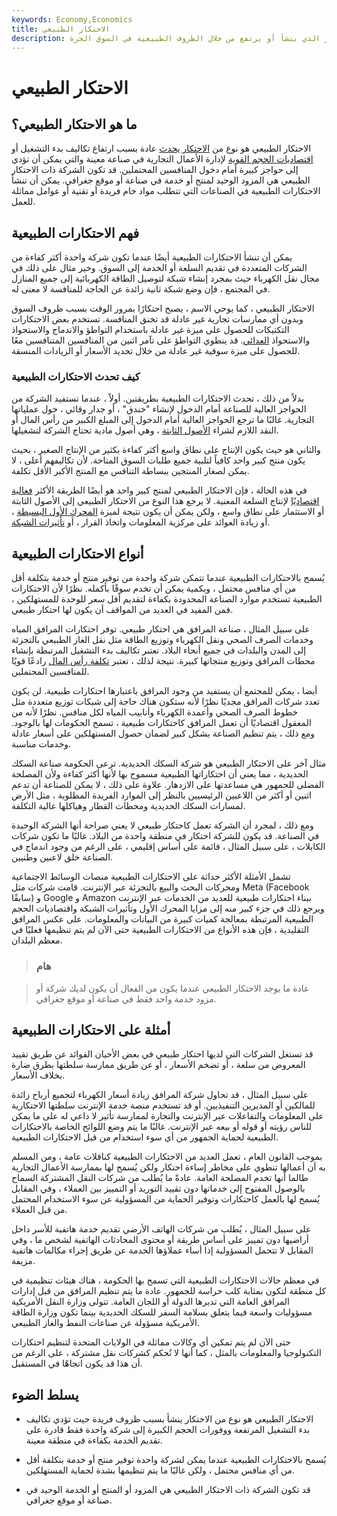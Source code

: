 ```yaml
---
keywords: Economy,Economics
title: الاحتكار الطبيعي
description: الاحتكار الطبيعي هو الاحتكار الذي ينشأ أو يرتفع من خلال الظروف الطبيعية في السوق الحرة.
---
```


# الاحتكار الطبيعي
## ما هو الاحتكار الطبيعي؟

الاحتكار الطبيعي هو نوع من [الاحتكار يحدث](/monopoly) عادة بسبب ارتفاع تكاليف بدء التشغيل أو [اقتصاديات الحجم القوية](/economiesofscale) لإدارة الأعمال التجارية في صناعة معينة والتي يمكن أن تؤدي إلى حواجز كبيرة أمام دخول المنافسين المحتملين. قد تكون الشركة ذات الاحتكار الطبيعي هي المزود الوحيد لمنتج أو خدمة في صناعة أو موقع جغرافي. يمكن أن تنشأ الاحتكارات الطبيعية في الصناعات التي تتطلب مواد خام فريدة أو تقنية أو عوامل مماثلة للعمل.

## فهم الاحتكارات الطبيعية

يمكن أن تنشأ الاحتكارات الطبيعية أيضًا عندما تكون شركة واحدة أكثر كفاءة من الشركات المتعددة في تقديم السلعة أو الخدمة إلى السوق. وخير مثال على ذلك في مجال نقل الكهرباء حيث بمجرد إنشاء شبكة لتوصيل الطاقة الكهربائية إلى جميع المنازل في المجتمع ، فإن وضع شبكة ثانية زائدة عن الحاجة للمنافسة لا معنى له.

الاحتكار الطبيعي ، كما يوحي الاسم ، يصبح احتكارًا بمرور الوقت بسبب ظروف السوق وبدون أي ممارسات تجارية غير عادلة قد تخنق المنافسة. تستخدم بعض الاحتكارات التكتيكات للحصول على ميزة غير عادلة باستخدام التواطؤ والاندماج والاستحواذ والاستحواذ [العدائي](/hostiletakeover). قد ينطوي التواطؤ على تآمر اثنين من المنافسين المتنافسين معًا للحصول على ميزة سوقية غير عادلة من خلال تحديد الأسعار أو الزيادات المنسقة.

### كيف تحدث الاحتكارات الطبيعية

بدلاً من ذلك ، تحدث الاحتكارات الطبيعية بطريقتين. أولاً ، عندما تستفيد الشركة من الحواجز العالية للصناعة أمام الدخول لإنشاء "خندق" ، أو جدار وقائي ، حول عملياتها التجارية. غالبًا ما ترجع الحواجز العالية أمام الدخول إلى المبلغ الكبير من رأس المال أو النقد اللازم لشراء [الأصول الثابتة](/fixedasset) ، وهي أصول مادية تحتاج الشركة لتشغيلها.

والثاني هو حيث يكون الإنتاج على نطاق واسع أكثر كفاءة بكثير من الإنتاج الصغير ، بحيث يكون منتج كبير واحد كافياً لتلبية جميع طلبات السوق المتاحة. لأن تكاليفهم أعلى ، لا يمكن لصغار المنتجين ببساطة التنافس مع المنتج الأكبر الأقل تكلفة.

في هذه الحالة ، فإن الاحتكار الطبيعي لمنتج كبير واحد هو أيضًا الطريقة الأكثر [فعالية اقتصاديًا](/economic_efficiency) لإنتاج السلعة المعنية. لا يرجع هذا النوع من الاحتكار الطبيعي إلى الأصول الثابتة أو الاستثمار على نطاق واسع ، ولكن يمكن أن يكون نتيجة لميزة [المحرك الأول البسيطة](/firstmover) ، أو زيادة العوائد على مركزية المعلومات واتخاذ القرار ، أو [تأثيرات الشبكة](/network-effect).

## أنواع الاحتكارات الطبيعية

يُسمح بالاحتكارات الطبيعية عندما تتمكن شركة واحدة من توفير منتج أو خدمة بتكلفة أقل من أي منافس محتمل ، وبكمية يمكن أن تخدم سوقًا بأكمله. نظرًا لأن الاحتكارات الطبيعية تستخدم موارد الصناعة المحدودة بكفاءة لتقديم أقل سعر للوحدة للمستهلكين ، فمن المفيد في العديد من المواقف أن يكون لها احتكار طبيعي.

على سبيل المثال ، صناعة المرافق هي احتكار طبيعي. توفر احتكارات المرافق المياه وخدمات الصرف الصحي ونقل الكهرباء وتوزيع الطاقة مثل نقل الغاز الطبيعي بالتجزئة إلى المدن والبلدات في جميع أنحاء البلاد. تعتبر تكاليف بدء التشغيل المرتبطة بإنشاء محطات المرافق وتوزيع منتجاتها كبيرة. نتيجة لذلك ، تعتبر [تكلفة رأس المال](/costofcapital) رادعًا قويًا للمنافسين المحتملين.

أيضا ، يمكن للمجتمع أن يستفيد من وجود المرافق باعتبارها احتكارات طبيعية. لن يكون تعدد شركات المرافق مجديًا نظرًا لأنه ستكون هناك حاجة إلى شبكات توزيع متعددة مثل خطوط الصرف الصحي وأعمدة الكهرباء وأنابيب المياه لكل منافس. نظرًا لأنه من المعقول اقتصاديًا أن تعمل المرافق كاحتكارات طبيعية ، تسمح الحكومات لها بالوجود. ومع ذلك ، يتم تنظيم الصناعة بشكل كبير لضمان حصول المستهلكين على أسعار عادلة وخدمات مناسبة.

مثال آخر على الاحتكار الطبيعي هو شركة السكك الحديدية. ترعى الحكومة صناعة السكك الحديدية ، مما يعني أن احتكاراتها الطبيعية مسموح بها لأنها أكثر كفاءة ولأن المصلحة الفضلى للجمهور هي مساعدتها على الازدهار. علاوة على ذلك ، لا يمكن للصناعة أن تدعم اثنين أو أكثر من اللاعبين الرئيسيين بالنظر إلى الموارد الفريدة المطلوبة ، مثل الأرض لمسارات السكك الحديدية ومحطات القطار وهياكلها عالية التكلفة.

ومع ذلك ، لمجرد أن الشركة تعمل كاحتكار طبيعي لا يعني صراحة أنها الشركة الوحيدة في الصناعة. قد يكون للشركة احتكار في منطقة واحدة من البلاد. غالبًا ما تكون شركات الكابلات ، على سبيل المثال ، قائمة على أساس إقليمي ، على الرغم من وجود اندماج في الصناعة خلق لاعبين وطنيين.

تشمل الأمثلة الأكثر حداثة على الاحتكارات الطبيعية منصات الوسائط الاجتماعية ومحركات البحث والبيع بالتجزئة عبر الإنترنت. قامت شركات مثل Meta (Facebook سابقًا) و Google و Amazon ببناء احتكارات طبيعية للعديد من الخدمات عبر الإنترنت ويرجع ذلك في جزء كبير منه إلى مزايا المحرك الأول وتأثيرات الشبكة واقتصاديات الحجم الطبيعية المرتبطة بمعالجة كميات كبيرة من البيانات والمعلومات. على عكس المرافق التقليدية ، فإن هذه الأنواع من الاحتكارات الطبيعية حتى الآن لم يتم تنظيمها فعليًا في معظم البلدان.

> ### هام

> عادة ما يوجد الاحتكار الطبيعي عندما يكون من الفعال أن يكون لديك شركة أو مزود خدمة واحد فقط في صناعة أو موقع جغرافي.

>

## أمثلة على الاحتكارات الطبيعية

قد تستغل الشركات التي لديها احتكار طبيعي في بعض الأحيان الفوائد عن طريق تقييد المعروض من سلعة ، أو تضخم الأسعار ، أو عن طريق ممارسة سلطتها بطرق ضارة بخلاف الأسعار.

على سبيل المثال ، قد تحاول شركة المرافق زيادة أسعار الكهرباء لتجميع أرباح زائدة للمالكين أو المديرين التنفيذيين. أو قد تستخدم منصة خدمة الإنترنت سلطتها الاحتكارية على المعلومات والتفاعلات عبر الإنترنت والتجارة لممارسة تأثير لا داعي له على ما يمكن للناس رؤيته أو قوله أو بيعه عبر الإنترنت. غالبًا ما يتم وضع اللوائح الخاصة بالاحتكارات الطبيعية لحماية الجمهور من أي سوء استخدام من قبل الاحتكارات الطبيعية.

بموجب القانون العام ، تعمل العديد من الاحتكارات الطبيعية كناقلات عامة ، ومن المسلم به أن أعمالها تنطوي على مخاطر إساءة احتكار ولكن يُسمح لها بممارسة الأعمال التجارية طالما أنها تخدم المصلحة العامة. عادةً ما يُطلب من شركات النقل المشتركة السماح بالوصول المفتوح إلى خدماتها دون تقييد التوريد أو التمييز بين العملاء ، وفي المقابل يُسمح لها بالعمل كاحتكارات وتوفير الحماية من المسؤولية عن سوء الاستخدام المحتمل من قبل العملاء.

على سبيل المثال ، يُطلب من شركات الهاتف الأرضي تقديم خدمة هاتفية للأسر داخل أراضيها دون تمييز على أساس طريقة أو محتوى المحادثات الهاتفية لشخص ما ، وفي المقابل لا تتحمل المسؤولية إذا أساء عملاؤها الخدمة عن طريق إجراء مكالمات هاتفية مزيفة.

في معظم حالات الاحتكارات الطبيعية التي تسمح بها الحكومة ، هناك هيئات تنظيمية في كل منطقة لتكون بمثابة كلب حراسة للجمهور. عادة ما يتم تنظيم المرافق من قبل إدارات المرافق العامة التي تديرها الدولة أو اللجان العامة. تتولى وزارة النقل الأمريكية مسؤوليات واسعة فيما يتعلق بسلامة السفر للسكك الحديدية بينما تكون وزارة الطاقة الأمريكية مسؤولة عن صناعات النفط والغاز الطبيعي.

حتى الآن لم يتم تمكين أي وكالات مماثلة في الولايات المتحدة لتنظيم احتكارات التكنولوجيا والمعلومات بالمثل ، كما أنها لا تُحكم كشركات نقل مشتركة ، على الرغم من أن هذا قد يكون اتجاهًا في المستقبل.

## يسلط الضوء

- الاحتكار الطبيعي هو نوع من الاحتكار ينشأ بسبب ظروف فريدة حيث تؤدي تكاليف بدء التشغيل المرتفعة ووفورات الحجم الكبيرة إلى شركة واحدة فقط قادرة على تقديم الخدمة بكفاءة في منطقة معينة.

- يُسمح بالاحتكارات الطبيعية عندما يمكن لشركة واحدة توفير منتج أو خدمة بتكلفة أقل من أي منافس محتمل ، ولكن غالبًا ما يتم تنظيمها بشدة لحماية المستهلكين.

- قد تكون الشركة ذات الاحتكار الطبيعي هي المزود أو المنتج أو الخدمة الوحيد في صناعة أو موقع جغرافي.

